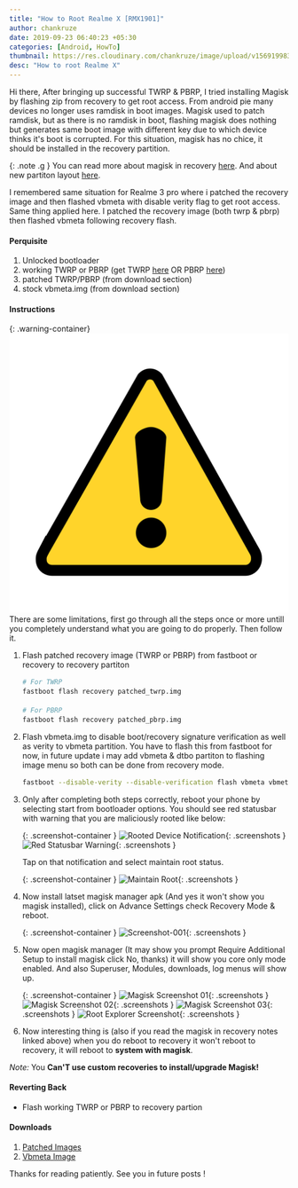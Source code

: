 ```yaml
---
title: "How to Root Realme X [RMX1901]"
author: chankruze
date: 2019-09-23 06:40:23 +05:30
categories: [Android, HowTo]
thumbnail: https://res.cloudinary.com/chankruze/image/upload/v1569199838/blog/realmex/RootedDeviceNotification.png
desc: "How to root Realme X"
---
```

Hi there,
After bringing up successful TWRP & PBRP, I tried installing Magisk by flashing zip from recovery to get root access. From android pie many devices no longer uses ramdisk in boot images. Magisk used to patch ramdisk, but as there  is no ramdisk in boot, flashing magisk does nothing but generates same boot image with different key due to which device thinks it's boot is corrupted. For this situation, magisk has no chice, it should be installed in the recovery partition.

{: .note .g }
You can read more about magisk in recovery [here](https://topjohnwu.github.io/Magisk/install.html#magisk-in-recovery). And about new partiton layout [here](https://source.android.com/devices/bootloader/system-as-root).

I remembered same situation for Realme 3 pro where i patched the recovery image and then flashed vbmeta with disable verity flag to get root access. Same thing applied here. I patched the recovery image (both twrp & pbrp) then flashed vbmeta following recovery flash.

#### Perquisite
1. Unlocked bootloader
1. working TWRP or PBRP (get TWRP [here](https://forum.xda-developers.com/realme-x/development/twrp-twrp-3-3-1-0-realme-x-t3970313) OR PBRP [here](https://forum.xda-developers.com/realme-x/development/recovery-pitch-black-recovery-realme-x-t3970331))
1. patched TWRP/PBRP (from download section)
1. stock vbmeta.img (from download section)

#### Instructions

{: .warning-container}
![](/assets/images/icons/warning.png) There are some limitations, first go through all the steps once or more untill you completely understand what you are going to do properly. Then follow it.

1. Flash patched recovery image (TWRP or PBRP) from fastboot or recovery to recovery partiton
    ```bash
    # For TWRP
    fastboot flash recovery patched_twrp.img
    
    # For PBRP
    fastboot flash recovery patched_pbrp.img
    ```

1. Flash vbmeta.img to disable boot/recovery signature verification as well as verity to vbmeta partition. You have to flash this from fastboot for now, in future update i may add vbmeta & dtbo partiton to flashing image menu so both can be done from recovery mode.

    ```bash
    fastboot --disable-verity --disable-verification flash vbmeta vbmeta.img
    ```

1. Only after completing both steps correctly, reboot your phone by selecting start from bootloader options. You should see red statusbar with warning that you are maliciously rooted like below:

    {: .screenshot-container }
    ![Rooted Device Notification](https://res.cloudinary.com/chankruze/image/upload/v1569199838/blog/realmex/RootedDeviceNotification.png){: .screenshots }
    ![Red Statusbar Warning](https://res.cloudinary.com/chankruze/image/upload/v1569199438/blog/realmex/photo_2019-09-23_06-13-42.jpg){: .screenshots }

    Tap on that notification and select maintain root status.

    {: .screenshot-container }
    ![Maintain Root](https://res.cloudinary.com/chankruze/image/upload/v1569199292/blog/realmex/Screenshot_2019-09-23-01-08-01-83.png){: .screenshots }

1. Now install latset magisk manager apk (And yes it won't show you magisk installed), click on Advance Settings check Recovery Mode & reboot.

    {: .screenshot-container }
    ![Screenshot-001](https://res.cloudinary.com/chankruze/image/upload/v1569200436/blog/realmex/check_recovery_mode.png){: .screenshots }

1. Now open magisk manager (It may show you prompt Require Additional Setup to install magisk click No, thanks) it will show you core only mode enabled. And also Superuser, Modules, downloads, log menus will show up.

    {: .screenshot-container }
    ![Magisk Screenshot 01](https://res.cloudinary.com/chankruze/image/upload/v1569200615/blog/realmex/Screenshot_2019-09-23-06-32-26-32_785cfb1f0fb0c9a2030c9b38a1c3479a.png){: .screenshots }
    ![Magisk Screenshot 02](https://res.cloudinary.com/chankruze/image/upload/v1569200377/blog/realmex/Screenshot_2019-09-23-06-27-37-47_785cfb1f0fb0c9a2030c9b38a1c3479a.png){: .screenshots }
    ![Magisk Screenshot 03](https://res.cloudinary.com/chankruze/image/upload/v1569199292/blog/realmex/Screenshot_2019-09-23-05-01-05-90_785cfb1f0fb0c9a2030c9b38a1c3479a.png){: .screenshots }
    ![Root Explorer Screenshot](https://res.cloudinary.com/chankruze/image/upload/v1569201566/blog/realmex/Screenshot_2019-09-23-06-48-58-93_e49d45507bc181c986c3a6e97c85ef40.png){: .screenshots }

1. Now interesting thing is (also if you read the magisk in recovery notes linked above) when you do reboot to recovery it won't reboot to recovery, it will reboot to **system with magisk**.

_Note:_ You **Can'T use custom recoveries to install/upgrade Magisk!**

#### Reverting Back
- Flash working TWRP or PBRP to recovery partion

#### Downloads
1. [Patched Images](https://www.androidfilehost.com/?w=files&flid=299435)
2. [Vbmeta Image](https://www.androidfilehost.com/?fid=1899786940962591417)

Thanks for reading patiently. See you in future posts !
